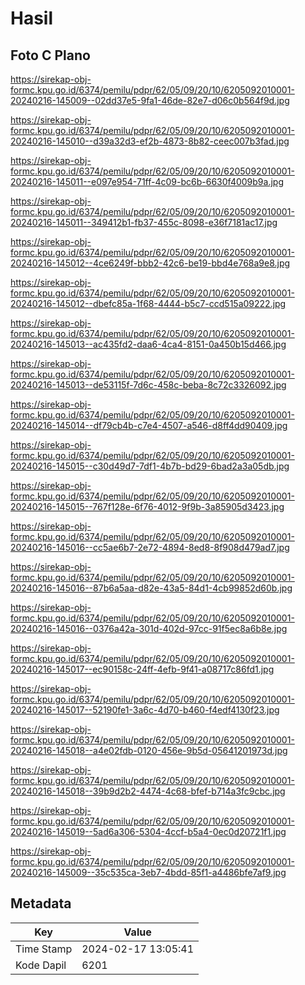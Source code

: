 # Hasil

## Foto C Plano

https://sirekap-obj-formc.kpu.go.id/6374/pemilu/pdpr/62/05/09/20/10/6205092010001-20240216-145009--02dd37e5-9fa1-46de-82e7-d06c0b564f9d.jpg

https://sirekap-obj-formc.kpu.go.id/6374/pemilu/pdpr/62/05/09/20/10/6205092010001-20240216-145010--d39a32d3-ef2b-4873-8b82-ceec007b3fad.jpg

https://sirekap-obj-formc.kpu.go.id/6374/pemilu/pdpr/62/05/09/20/10/6205092010001-20240216-145011--e097e954-71ff-4c09-bc6b-6630f4009b9a.jpg

https://sirekap-obj-formc.kpu.go.id/6374/pemilu/pdpr/62/05/09/20/10/6205092010001-20240216-145011--349412b1-fb37-455c-8098-e36f7181ac17.jpg

https://sirekap-obj-formc.kpu.go.id/6374/pemilu/pdpr/62/05/09/20/10/6205092010001-20240216-145012--4ce6249f-bbb2-42c6-be19-bbd4e768a9e8.jpg

https://sirekap-obj-formc.kpu.go.id/6374/pemilu/pdpr/62/05/09/20/10/6205092010001-20240216-145012--dbefc85a-1f68-4444-b5c7-ccd515a09222.jpg

https://sirekap-obj-formc.kpu.go.id/6374/pemilu/pdpr/62/05/09/20/10/6205092010001-20240216-145013--ac435fd2-daa6-4ca4-8151-0a450b15d466.jpg

https://sirekap-obj-formc.kpu.go.id/6374/pemilu/pdpr/62/05/09/20/10/6205092010001-20240216-145013--de53115f-7d6c-458c-beba-8c72c3326092.jpg

https://sirekap-obj-formc.kpu.go.id/6374/pemilu/pdpr/62/05/09/20/10/6205092010001-20240216-145014--df79cb4b-c7e4-4507-a546-d8ff4dd90409.jpg

https://sirekap-obj-formc.kpu.go.id/6374/pemilu/pdpr/62/05/09/20/10/6205092010001-20240216-145015--c30d49d7-7df1-4b7b-bd29-6bad2a3a05db.jpg

https://sirekap-obj-formc.kpu.go.id/6374/pemilu/pdpr/62/05/09/20/10/6205092010001-20240216-145015--767f128e-6f76-4012-9f9b-3a85905d3423.jpg

https://sirekap-obj-formc.kpu.go.id/6374/pemilu/pdpr/62/05/09/20/10/6205092010001-20240216-145016--cc5ae6b7-2e72-4894-8ed8-8f908d479ad7.jpg

https://sirekap-obj-formc.kpu.go.id/6374/pemilu/pdpr/62/05/09/20/10/6205092010001-20240216-145016--87b6a5aa-d82e-43a5-84d1-4cb99852d60b.jpg

https://sirekap-obj-formc.kpu.go.id/6374/pemilu/pdpr/62/05/09/20/10/6205092010001-20240216-145016--0376a42a-301d-402d-97cc-91f5ec8a6b8e.jpg

https://sirekap-obj-formc.kpu.go.id/6374/pemilu/pdpr/62/05/09/20/10/6205092010001-20240216-145017--ec90158c-24ff-4efb-9f41-a08717c86fd1.jpg

https://sirekap-obj-formc.kpu.go.id/6374/pemilu/pdpr/62/05/09/20/10/6205092010001-20240216-145017--52190fe1-3a6c-4d70-b460-f4edf4130f23.jpg

https://sirekap-obj-formc.kpu.go.id/6374/pemilu/pdpr/62/05/09/20/10/6205092010001-20240216-145018--a4e02fdb-0120-456e-9b5d-05641201973d.jpg

https://sirekap-obj-formc.kpu.go.id/6374/pemilu/pdpr/62/05/09/20/10/6205092010001-20240216-145018--39b9d2b2-4474-4c68-bfef-b714a3fc9cbc.jpg

https://sirekap-obj-formc.kpu.go.id/6374/pemilu/pdpr/62/05/09/20/10/6205092010001-20240216-145019--5ad6a306-5304-4ccf-b5a4-0ec0d20721f1.jpg

https://sirekap-obj-formc.kpu.go.id/6374/pemilu/pdpr/62/05/09/20/10/6205092010001-20240216-145009--35c535ca-3eb7-4bdd-85f1-a4486bfe7af9.jpg


## Metadata

| Key        | Value               |
| ---------- | ------------------- |
| Time Stamp | 2024-02-17 13:05:41 |
| Kode Dapil | 6201                |



